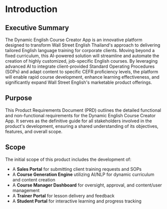 # Introduction

## Executive Summary

The Dynamic English Course Creator App is an innovative platform designed to transform Wall Street English Thailand's approach to delivering tailored English language training for corporate clients. Moving beyond a fixed curriculum, this AI-powered solution will streamline and automate the creation of highly customized, job-specific English courses. By leveraging advanced AI to integrate client-provided Standard Operating Procedures (SOPs) and adapt content to specific CEFR proficiency levels, the platform will enable rapid course development, enhance learning effectiveness, and significantly expand Wall Street English's marketable product offerings.

## Purpose

This Product Requirements Document (PRD) outlines the detailed functional and non-functional requirements for the Dynamic English Course Creator App. It serves as the definitive guide for all stakeholders involved in the product's development, ensuring a shared understanding of its objectives, features, and overall scope.

## Scope

The initial scope of this product includes the development of:

- A **Sales Portal** for submitting client training requests and SOPs
- A **Course Generation Engine** utilizing AI/NLP for dynamic curriculum and content creation
- A **Course Manager Dashboard** for oversight, approval, and content/user management
- A **Trainer Portal** for lesson delivery and feedback
- A **Student Portal** for interactive learning and progress tracking